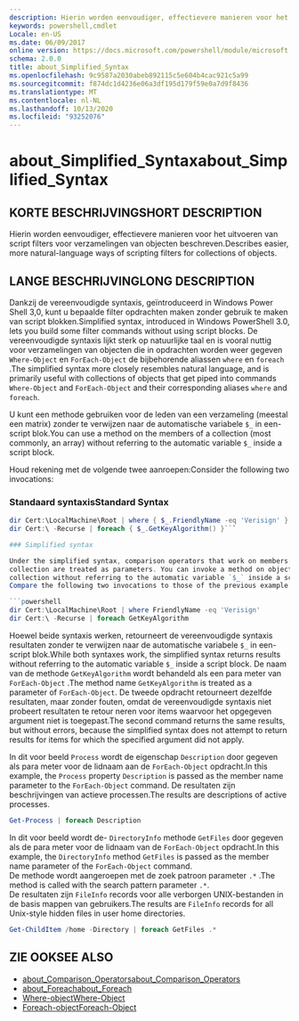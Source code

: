 ```yaml
---
description: Hierin worden eenvoudiger, effectievere manieren voor het uitvoeren van script filters voor verzamelingen van objecten beschreven.
keywords: powershell,cmdlet
Locale: en-US
ms.date: 06/09/2017
online version: https://docs.microsoft.com/powershell/module/microsoft.powershell.core/about/about_simplified_syntax?view=powershell-7&WT.mc_id=ps-gethelp
schema: 2.0.0
title: about_Simplified_Syntax
ms.openlocfilehash: 9c9587a2030abeb892115c5e604b4cac921c5a99
ms.sourcegitcommit: f874dc1d4236e06a3df195d179f59e0a7d9f8436
ms.translationtype: MT
ms.contentlocale: nl-NL
ms.lasthandoff: 10/13/2020
ms.locfileid: "93252076"
---
```

# <a name="about_simplified_syntax"></a><span data-ttu-id="f465f-104">about_Simplified_Syntax</span><span class="sxs-lookup"><span data-stu-id="f465f-104">about_Simplified_Syntax</span></span>

## <a name="short-description"></a><span data-ttu-id="f465f-105">KORTE BESCHRIJVING</span><span class="sxs-lookup"><span data-stu-id="f465f-105">SHORT DESCRIPTION</span></span>
<span data-ttu-id="f465f-106">Hierin worden eenvoudiger, effectievere manieren voor het uitvoeren van script filters voor verzamelingen van objecten beschreven.</span><span class="sxs-lookup"><span data-stu-id="f465f-106">Describes easier, more natural-language ways of scripting filters for collections of objects.</span></span>

## <a name="long-description"></a><span data-ttu-id="f465f-107">LANGE BESCHRIJVING</span><span class="sxs-lookup"><span data-stu-id="f465f-107">LONG DESCRIPTION</span></span>

<span data-ttu-id="f465f-108">Dankzij de vereenvoudigde syntaxis, geïntroduceerd in Windows Power Shell 3,0, kunt u bepaalde filter opdrachten maken zonder gebruik te maken van script blokken.</span><span class="sxs-lookup"><span data-stu-id="f465f-108">Simplified syntax, introduced in Windows PowerShell 3.0, lets you build some filter commands without using script blocks.</span></span> <span data-ttu-id="f465f-109">De vereenvoudigde syntaxis lijkt sterk op natuurlijke taal en is vooral nuttig voor verzamelingen van objecten die in opdrachten worden weer gegeven `Where-Object` en `ForEach-Object` de bijbehorende aliassen `where` en `foreach` .</span><span class="sxs-lookup"><span data-stu-id="f465f-109">The simplified syntax more closely resembles natural language, and is primarily useful with collections of objects that get piped into commands `Where-Object` and `ForEach-Object` and their corresponding aliases `where` and `foreach`.</span></span>

<span data-ttu-id="f465f-110">U kunt een methode gebruiken voor de leden van een verzameling (meestal een matrix) zonder te verwijzen naar de automatische variabele `$_` in een-script blok.</span><span class="sxs-lookup"><span data-stu-id="f465f-110">You can use a method on the members of a collection (most commonly, an array) without referring to the automatic variable `$_` inside a script block.</span></span>

<span data-ttu-id="f465f-111">Houd rekening met de volgende twee aanroepen:</span><span class="sxs-lookup"><span data-stu-id="f465f-111">Consider the following two invocations:</span></span>

### <a name="standard-syntax"></a><span data-ttu-id="f465f-112">Standaard syntaxis</span><span class="sxs-lookup"><span data-stu-id="f465f-112">Standard Syntax</span></span>

```powershell
dir Cert:\LocalMachine\Root | where { $_.FriendlyName -eq 'Verisign' }
dir Cert:\ -Recurse | foreach { $_.GetKeyAlgorithm() }```

### Simplified syntax

Under the simplified syntax, comparison operators that work on members of objects in a
collection are treated as parameters. You can invoke a method on objects in a
collection without referring to the automatic variable `$_` inside a script block.
Compare the following two invocations to those of the previous example:

```powershell
dir Cert:\LocalMachine\Root | where FriendlyName -eq 'Verisign'
dir Cert:\ -Recurse | foreach GetKeyAlgorithm
```

<span data-ttu-id="f465f-113">Hoewel beide syntaxis werken, retourneert de vereenvoudigde syntaxis resultaten zonder te verwijzen naar de automatische variabele `$_` in een-script blok.</span><span class="sxs-lookup"><span data-stu-id="f465f-113">While both syntaxes work, the simplified syntax returns results without referring to the automatic variable `$_` inside a script block.</span></span>
<span data-ttu-id="f465f-114">De naam van de methode `GetKeyAlgorithm` wordt behandeld als een para meter van `ForEach-Object` .</span><span class="sxs-lookup"><span data-stu-id="f465f-114">The method name `GetKeyAlgorithm` is treated as a parameter of `ForEach-Object`.</span></span>
<span data-ttu-id="f465f-115">De tweede opdracht retourneert dezelfde resultaten, maar zonder fouten, omdat de vereenvoudigde syntaxis niet probeert resultaten te retour neren voor items waarvoor het opgegeven argument niet is toegepast.</span><span class="sxs-lookup"><span data-stu-id="f465f-115">The second command returns the same results, but without errors, because the simplified syntax does not attempt to return results for items for which the specified argument did not apply.</span></span>

<span data-ttu-id="f465f-116">In dit voor beeld `Process` wordt de eigenschap `Description` door gegeven als para meter voor de lidnaam aan de `ForEach-Object` opdracht.</span><span class="sxs-lookup"><span data-stu-id="f465f-116">In this example, the `Process` property `Description` is passed as the member name parameter to the `ForEach-Object` command.</span></span> <span data-ttu-id="f465f-117">De resultaten zijn beschrijvingen van actieve processen.</span><span class="sxs-lookup"><span data-stu-id="f465f-117">The results are descriptions of active processes.</span></span>

```powershell
Get-Process | foreach Description
```

<span data-ttu-id="f465f-118">In dit voor beeld wordt de- `DirectoryInfo` methode `GetFiles` door gegeven als de para meter voor de lidnaam van de `ForEach-Object` opdracht.</span><span class="sxs-lookup"><span data-stu-id="f465f-118">In this example, the `DirectoryInfo` method `GetFiles` is passed as the member name parameter of the `ForEach-Object` command.</span></span>  
<span data-ttu-id="f465f-119">De methode wordt aangeroepen met de zoek patroon parameter `.*` .</span><span class="sxs-lookup"><span data-stu-id="f465f-119">The method is called with the search pattern parameter `.*`.</span></span>  
<span data-ttu-id="f465f-120">De resultaten zijn `FileInfo` records voor alle verborgen UNIX-bestanden in de basis mappen van gebruikers.</span><span class="sxs-lookup"><span data-stu-id="f465f-120">The results are `FileInfo` records for all Unix-style hidden files in user home directories.</span></span>

```powershell
Get-ChildItem /home -Directory | foreach GetFiles .*
```

## <a name="see-also"></a><span data-ttu-id="f465f-121">ZIE OOK</span><span class="sxs-lookup"><span data-stu-id="f465f-121">SEE ALSO</span></span>

- [<span data-ttu-id="f465f-122">about_Comparison_Operators</span><span class="sxs-lookup"><span data-stu-id="f465f-122">about_Comparison_Operators</span></span>](about_Comparison_Operators.md)
- [<span data-ttu-id="f465f-123">about_Foreach</span><span class="sxs-lookup"><span data-stu-id="f465f-123">about_Foreach</span></span>](about_Foreach.md)
- [<span data-ttu-id="f465f-124">Where-object</span><span class="sxs-lookup"><span data-stu-id="f465f-124">Where-Object</span></span>](xref:Microsoft.PowerShell.Core.Where-Object)
- [<span data-ttu-id="f465f-125">Foreach-object</span><span class="sxs-lookup"><span data-stu-id="f465f-125">Foreach-Object</span></span>](xref:Microsoft.PowerShell.Core.ForEach-Object)
